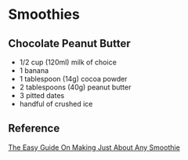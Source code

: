 # Smoothies

## Chocolate Peanut Butter 
- 1/2 cup (120ml) milk of choice
- 1 banana 
- 1 tablespoon (14g) cocoa powder
- 2 tablespoons (40g) peanut butter
- 3 pitted dates
- handful of crushed ice

## Reference

[The Easy Guide On Making Just About Any Smoothie](https://www.youtube.com/watch?v=2CzMagqdjko)
